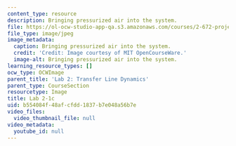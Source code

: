 ```yaml
---
content_type: resource
description: Bringing pressurized air into the system.
file: https://ol-ocw-studio-app-qa.s3.amazonaws.com/courses/2-672-project-laboratory-spring-2009/b554084f48afcfdd1837b7e048a56b7e_lab2-1c.jpg
file_type: image/jpeg
image_metadata:
  caption: Bringing pressurized air into the system.
  credit: 'Credit: Image courtesy of MIT OpenCourseWare.'
  image-alt: Bringing pressurized air into the system.
learning_resource_types: []
ocw_type: OCWImage
parent_title: 'Lab 2: Transfer Line Dynamics'
parent_type: CourseSection
resourcetype: Image
title: Lab 2-1c
uid: b554084f-48af-cfdd-1837-b7e048a56b7e
video_files:
  video_thumbnail_file: null
video_metadata:
  youtube_id: null
---
```

